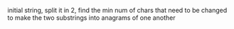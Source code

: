 initial string, split it in 2, find the min num of chars that need to be changed to make the two substrings into anagrams of one another 
